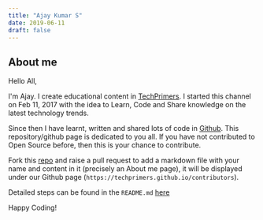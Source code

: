 ```yaml
---
title: "Ajay Kumar S"
date: 2019-06-11
draft: false
---
```


## About me
Hello All,

I'm Ajay. I create educational content in [TechPrimers](https://youtube.com/TechPrimers).
I started this channel on Feb 11, 2017 with the idea to Learn, Code and Share knowledge on the latest technology trends.

Since then I have learnt, written and shared lots of code in [Github](http://github.com/TechPrimers).
This repository/github page is dedicated to you all. If you have not contributed to Open Source before, then this is your chance to
contribute.

Fork this [repo](https://github.com/TechPrimers/techprimers.github.io) and raise a pull request to add a markdown file with your name and content in it (precisely an About me page), it will be displayed under our Github page
(`https://techprimers.github.io/contributors`).

Detailed steps can be found in the `README.md` [here](https://github.com/TechPrimers/techprimers.github.io/blob/master/README.md)

Happy Coding!
